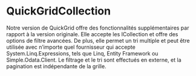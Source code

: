# QuickGridCollection
Notre version de QuickGrid offre des fonctionnalités supplémentaires par rapport à la version originale. Elle accepte les ICollection et offre des options de filtre avancées. De plus, elle permet un tri multiple et peut être utilisée avec n’importe quel fournisseur qui accepte System.Linq.Expressions, tels que Linq, Entity Framework ou Simple.Odata.Client. Le filtrage et le tri sont effectués en externe, et la pagination est indépendante de la grille.
